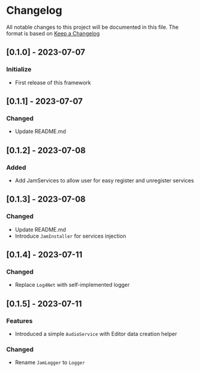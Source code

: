 # Changelog
All notable changes to this project will be documented in this file.
The format is based on [Keep a Changelog](https://keepachangelog.com/en/1.0.0/)

## [0.1.0] - 2023-07-07
### Initialize
- First release of this framework

## [0.1.1] - 2023-07-07
### Changed
- Update README.md

## [0.1.2] - 2023-07-08
### Added
- Add JamServices to allow user for easy register and unregister services

## [0.1.3] - 2023-07-08
### Changed
- Update README.md
- Introduce `JamInstaller` for services injection

## [0.1.4] - 2023-07-11
### Changed
- Replace `Log4Net` with self-implemented logger

## [0.1.5] - 2023-07-11
### Features
- Introduced a simple `AudioService` with Editor data creation helper

### Changed
- Rename `JamLogger` to `Logger`